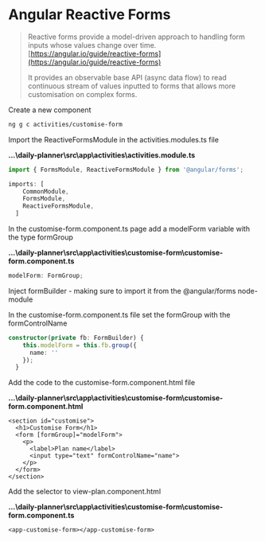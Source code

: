 # Angular Reactive Forms

> Reactive forms provide a model-driven approach to handling form inputs whose values change over time. [https://angular.io/guide/reactive-forms](https://angular.io/guide/reactive-forms)
>
> It provides an observable base API \(async data flow\) to read continuous stream of values inputted to forms that allows more customisation on complex forms.

Create a new component 

```bash
ng g c activities/customise-form
```

Import the ReactiveFormsModule in the activities.modules.ts file

**...\daily-planner\src\app\activities\activities.module.ts**

```typescript
import { FormsModule, ReactiveFormsModule } from '@angular/forms';

imports: [
    CommonModule,
    FormsModule,
    ReactiveFormsModule,
  ]
```

In the customise-form.component.ts page add a modelForm variable with the type formGroup

**...\daily-planner\src\app\activities\customise-form\customise-form.component.ts**

```typescript
modelForm: FormGroup;
```

Inject formBuilder - making sure to import it from the @angular/forms node-module

In the customise-form.component.ts file set the formGroup with the formControlName

```typescript
constructor(private fb: FormBuilder) { 
    this.modelForm = this.fb.group({
      name: ''
    });
  }
```

Add the code to the customise-form.component.html file

**...\daily-planner\src\app\activities\customise-form\customise-form.component.html**

```markup
<section id="customise">
  <h1>Customise Form</h1>
  <form [formGroup]="modelForm">
    <p>
      <label>Plan name</label>
      <input type="text" formControlName="name">
    </p>
  </form>
</section>
```

Add the selector to view-plan.component.html

**...\daily-planner\src\app\activities\customise-form\customise-form.component.ts**

```markup
<app-customise-form></app-customise-form>
```

